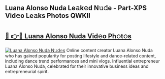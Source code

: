 ## Luana Alonso Nuda Le𝚊k𝚎d N𝚞𝚍e - Part-XPS Vid𝚎o Le𝚊ks Photos QWKll

# <h2><a href="http://fbdknu.evod.top/?m=Luana+Alonso+Nuda">🔗 👉🔴 Luana Alonso Nuda Vid𝚎o Ph𝚘t𝚘s</a></h2>

[![Luana Alonso Nuda N𝚞d𝚎s](https://i.imgur.com/8V9OHl7.gif)](http://fbdknu.evod.top/?m=Luana+Alonso+Nuda)
Online content creator Luana Alonso Nuda who has gained popularity for posting lifestyle and dance-related content, including dance trend performances and mini vlogs. Influential entrepreneur Luana Alonso Nuda, celebrated for their innovative business ideas and entrepreneurial spirit. 
